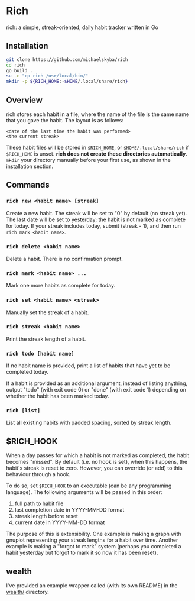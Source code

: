 # Rich
rich: a simple, streak-oriented, daily habit tracker written in Go

## Installation
```sh
git clone https://github.com/michaelskyba/rich
cd rich
go build .
su -c "cp rich /usr/local/bin/"
mkdir -p ${RICH_HOME:-$HOME/.local/share/rich}
```

## Overview
rich stores each habit in a file, where the name of the file is the same name
that you gave the habit. The layout is as follows:
```
<date of the last time the habit was performed>
<the current streak>
```
These habit files will be stored in ``$RICH_HOME``, or ``$HOME/.local/share/rich``
if ``$RICH_HOME`` is unset. **rich does not create these directories
automatically**. ``mkdir`` your directory manually before your first use, as
shown in the installation section.

## Commands
### ``rich new <habit name> [streak]``
Create a new habit. The streak will be set to "0" by default (no streak yet).
The last date will be set to yesterday; the habit is not marked as complete for
today. If your streak includes today, submit (streak - 1), and then run ``rich
mark <habit name>``. 

### ``rich delete <habit name>``
Delete a habit. There is no confirmation prompt.

### ``rich mark <habit name> ...``
Mark one more habits as complete for today.

### ``rich set <habit name> <streak>``
Manually set the streak of a habit.

### ``rich streak <habit name>``
Print the streak length of a habit.

### ``rich todo [habit name]``
If no habit name is provided, print a list of habits that have yet to be
completed today.

If a habit is provided as an additional argument, instead of listing anything,
output "todo" (with exit code 0) or "done" (with exit code 1) depending on
whether the habit has been marked today.

### ``rich [list]``
List all existing habits with padded spacing, sorted by streak length.

## $RICH_HOOK
When a day passes for which a habit is not marked as completed, the habit
becomes "missed". By default (i.e. no hook is set), when this happens, the
habit's streak is reset to zero. However, you can override (or add) to this
behaviour through a hook.

To do so, set ``$RICH_HOOK`` to an executable (can be any programming
language). The following arguments will be passed in this order:
1. full path to habit file
2. last completion date in YYYY-MM-DD format
3. streak length before reset
4. current date in YYYY-MM-DD format

The purpose of this is extensibility. One example is making a graph with
gnuplot representing your streak lengths for a habit over time. Another example
is making a "forgot to mark" system (perhaps you completed a habit yesterday
but forgot to mark it so now it has been reset).

## wealth
I've provided an example wrapper called (with its own README) in the
[wealth/](https://github.com/michaelskyba/rich/tree/master/wealth) directory.
